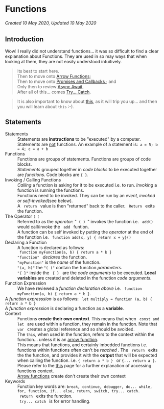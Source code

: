 # Functions

###### Created 10 May 2020, Updated 10 May 2020

## Introduction

Wow! I really did not understand functions... it was so difficult to find a clear explanation about Functions. They are used in so may ways that when looking at them, they are not easily understood intuitively.

> Its best to start here.  
> Then to move onto [Arrow Functions](./code/arrowfunctions.md);  
> Then to move onto [Promises and Callbacks ](./code/promisescallbacks.md); and  
> Only then to review [Async Await](./code/asyncetc.md).  
> After all of this... comes [Try... Catch](./code/trycatch.md).

> It is also important to know about [this](./code/this.md), as it will trip you up... and then you will learn about `this` :-).

## Statements

<dl>
<dt>Statements</dt>
<dd>Statements are <b>instructions</b> to be "executed" by a computer. Statements are <u>not</u> functions.  An example of a statement is:<code> a = 5; b = 4; c = a + b </code> </dd>

<dt>Functions</dt>
<dd>Functions are groups of statements.  Functions are groups of code blocks.<br>
<i>Statements</i> grouped together in <i>code blocks</i> to be executed together are <i>functions</i>. Code blocks are <code>{ }</code>.</dd>

<dt>Invoking / Calling Functions</dt>
<dd><i> Calling </i> a function is asking for it to be executed i.e. to run. <i> Invoking </i> a function is running the functions.<br>
Functions need to be invoked.  They can be run by an <i>event, invoked or self-invoked</i>(see below).<br>
A <code> return </code> value is then "returned" back to the caller. <code> Return </code> exits the function.</dd>

<dt>The Operator <code>( )</code></dt>
<dd>Referred to as the <i>operator</i>: "<code> ( ) </code>" invokes the function i.e. <code> add() </code> would call/invoke the <code> add </code> funtion. 
<br> A function can be self invoked by putting the <i>operator</i> at the end of the function i.e. <code> function add(x, y) { return x + y}() </code>
</dd>

<dt> Declaring a Function </dt>
<dd> A function is declared as follows: <br>
<code> function myFunction(a, b) { return a * b }</code> <br>
<code>"function" </code> <i>declares</i> the function. <br>
<code>"myFunction"</code> is the <i>name</i> of the function. <br>
<code>"(a, b)"</code> the <code>"( )"</code> contain the function <i>parameters</i>.<br>
<code>"{ }"</code> inside the <code> { } </code> are the <i> code arguments </i> to be executed. <b> Local variables </b> are created and deleted in the function <i>code arguments</i>.</dd>

<dt>Function Expression</dt>
<dd>We have reviewed a <i>function declaration above</i> i.e. <code> function myFunction(a, b) { return a * b }</code>. <br> </dd>
A <i> function expresssion </i> is as follows: <code> let multiply = function (a, b) { return a * b }</code> <br>
A <i> function expression </i> is declaring a function as a <b>variable</b>.</dd>

<dt>Context</dt>
<dd>Functions <b>create their own context</b>. This means that when <code> const and let </code> are used within a function, they remain in the function. Note that <code> var </code> creates a global reference and so should be avoided. <br>
The <code>this</code>, when used in the function, refers to the context within the function... unless it is an <a href="./arrowfunctions"> arrow function</a>. <br>
This means that functions, and certainly imbedded functions i.e. functions within functions often can't be <i> reached </i>. The <code> return </code> exits the the function, and provides it with the <b>output</b> that will be expected when calling the function. i.e. <code>{ return a * b } </code> or <code>{... return a }</code>.<br>
Please refer to the <a href='./this'> this</a> page for a further explanation of accessing functions context.<br>
<a href='./arrowfunctions'>Arrow functions</a> create don't create their own context</dd>

<dt>Keywords</dt>
<dd>Function key words are: <code>break, continue, debugger, do... while, for, function, if... else, return, switch, try... catch.</code><br>
<code> return </code> exits the function. <br>
<code> try... catch </code> is for error handling.</dd>
</dl>
